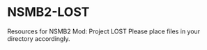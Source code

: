 # NSMB2-LOST
Resources for NSMB2 Mod: Project LOST
Please place files in your directory accordingly.
